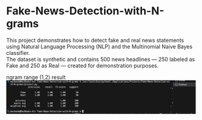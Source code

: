 # Fake-News-Detection-with-N-grams

This project demonstrates how to detect fake and real news statements using Natural Language Processing (NLP) and the Multinomial Naive Bayes classifier.  
The dataset is synthetic and contains 500 news headlines — 250 labeled as Fake and 250 as Real — created for demonstration purposes.

ngram range (1,2) result
![alt text](image.png)